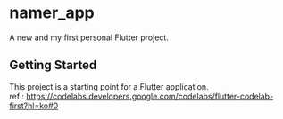 # namer_app

A new and my first personal Flutter project.

## Getting Started

This project is a starting point for a Flutter application.  
ref : https://codelabs.developers.google.com/codelabs/flutter-codelab-first?hl=ko#0